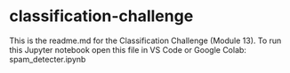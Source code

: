 # classification-challenge

This is the readme.md for the Classification Challenge (Module 13). To run this Jupyter notebook open this file in VS Code or Google Colab:
spam_detecter.ipynb